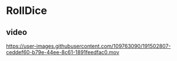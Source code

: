 # RollDice

## video



https://user-images.githubusercontent.com/109763090/191502807-ceddef60-b79e-44ee-8c61-1891feedfac0.mov

